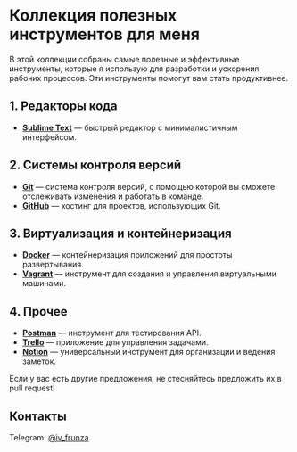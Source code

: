 # Коллекция полезных инструментов для меня

В этой коллекции собраны самые полезные и эффективные инструменты, которые я использую для разработки и ускорения рабочих процессов. Эти инструменты помогут вам стать продуктивнее.

## 1. Редакторы кода
- **[Sublime Text](https://www.sublimetext.com/)** — быстрый редактор с минималистичным интерфейсом.

## 2. Системы контроля версий
- **[Git](https://git-scm.com/)** — система контроля версий, с помощью которой вы сможете отслеживать изменения и работать в команде.
- **[GitHub](https://github.com/)** — хостинг для проектов, использующих Git.

## 3. Виртуализация и контейнеризация
- **[Docker](https://www.docker.com/)** — контейнеризация приложений для простоты развертывания.
- **[Vagrant](https://www.vagrantup.com/)** — инструмент для создания и управления виртуальными машинами.

## 4. Прочее
- **[Postman](https://www.postman.com/)** — инструмент для тестирования API.
- **[Trello](https://trello.com/)** — приложение для управления задачами.
- **[Notion](https://www.notion.so/)** — универсальный инструмент для организации и ведения заметок.

Если у вас есть другие предложения, не стесняйтесь предложить их в pull request!

## Контакты
Telegram: [@iv_frunza](https://t.me/iv_frunza)
